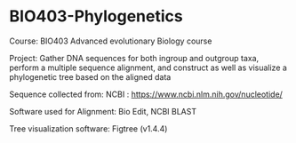 # BIO403-Phylogenetics

Course: BIO403 Advanced evolutionary Biology course 

Project: Gather DNA sequences for both ingroup and outgroup taxa, perform a multiple sequence alignment, and construct as well as visualize a phylogenetic tree based on the aligned data

Sequence collected from: NCBI : https://www.ncbi.nlm.nih.gov/nucleotide/

Software used for Alignment: Bio Edit, NCBI BLAST

Tree visualization software: Figtree (v1.4.4)
